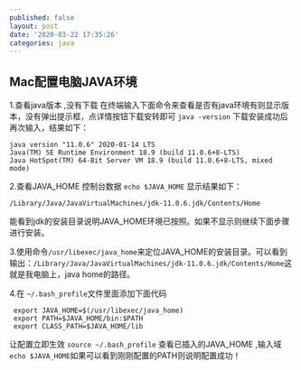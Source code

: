 ```yaml
---
published: false
layout: post
date: '2020-03-22 17:35:26'
categories: java
---
```

## Mac配置电脑JAVA环境

1.查看java版本 ,没有下载
在终端输入下面命令来查看是否有java环境有则显示版本，没有弹出提示框，点详情按钮下载安转即可
`java -version`
下载安装成功后再次输入，结果如下：

```
java version "11.0.6" 2020-01-14 LTS
Java(TM) SE Runtime Environment 18.9 (build 11.0.6+8-LTS)
Java HotSpot(TM) 64-Bit Server VM 18.9 (build 11.0.6+8-LTS, mixed mode)
```
2.查看JAVA_HOME
 控制台数据 `echo $JAVA_HOME` 显示结果如下：
 
 `/Library/Java/JavaVirtualMachines/jdk-11.0.6.jdk/Contents/Home`
 
 能看到jdk的安装目录说明JAVA_HOME环境已按照。如果不显示则继续下面步骤进行安装。

3.使用命令`/usr/libexec/java_home`来定位JAVA_HOME的安装目录。可以看到输出：`/Library/Java/JavaVirtualMachines/jdk-11.0.6.jdk/Contents/Home`这就是我电脑上，java home的路径。

4.在 `~/.bash_profile`文件里面添加下面代码

```
 export JAVA_HOME=$(/usr/libexec/java_home)
 export PATH=$JAVA_HOME/bin:$PATH
 export CLASS_PATH=$JAVA_HOME/lib
```

让配置立即生效 `source ~/.bash_profile`
查看已插入的JAVA_HOME ,输入域`echo $JAVA_HOME`如果可以看到刚刚配置的PATH则说明配置成功！




 
 
 
 


